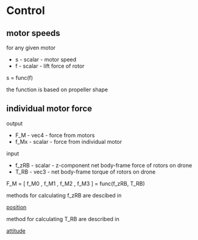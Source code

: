 # Control

## motor speeds

for any given motor

- s - scalar - motor speed
- f - scalar - lift force of rotor

s = func(f)

the function is based on propeller shape

## individual motor force

output

- F\_M - vec4 - force from motors
- f\_Mx - scalar - force from individual motor

input

- f\_zRB - scalar - z-component net body-frame force of rotors on drone
- T\_RB - vec3 - net body-frame torque of rotors on drone

F\_M = [ f\_M0 , f\_M1 , f\_M2 , f\_M3 ] = func(f\_zRB, T\_RB)

methods for calculating f\_zRB are descibed in

[position](position/position.md)

method for calculating T\_RB are described in

[attitude](attitude/attitude.md)
